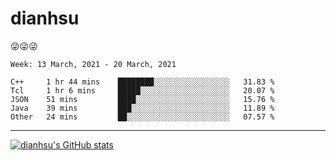 
# dianhsu

:stuck_out_tongue_winking_eye::stuck_out_tongue_winking_eye::stuck_out_tongue_winking_eye:

<!--START_SECTION:waka-->
```text
Week: 13 March, 2021 - 20 March, 2021

C++     1 hr 44 mins    ████████░░░░░░░░░░░░░░░░░   31.83 % 
Tcl     1 hr 6 mins     █████░░░░░░░░░░░░░░░░░░░░   20.07 % 
JSON    51 mins         ████░░░░░░░░░░░░░░░░░░░░░   15.76 % 
Java    39 mins         ███░░░░░░░░░░░░░░░░░░░░░░   11.89 % 
Other   24 mins         ██░░░░░░░░░░░░░░░░░░░░░░░   07.57 % 
```
<!--END_SECTION:waka-->

---

[![dianhsu's GitHub stats](https://github-readme-stats.vercel.app/api?username=dianhsu)](https://github.com/anuraghazra/github-readme-stats)
